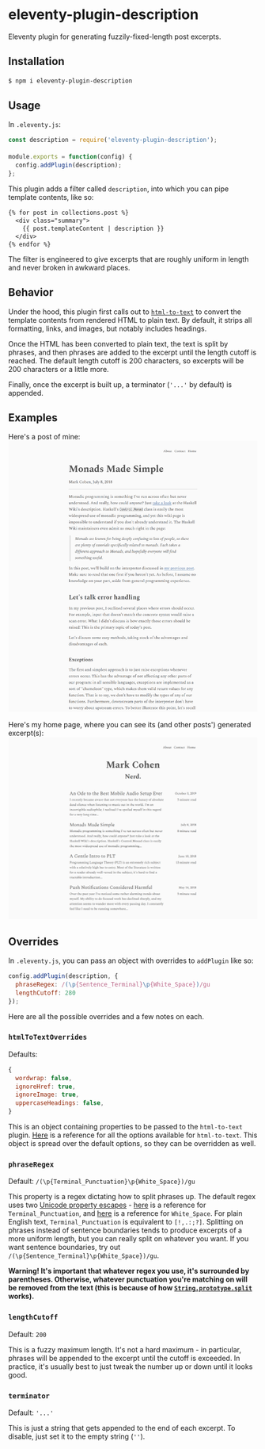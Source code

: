 # eleventy-plugin-description

Eleventy plugin for generating fuzzily-fixed-length post excerpts.

## Installation
```bash
$ npm i eleventy-plugin-description
```

## Usage
In `.eleventy.js`:
```js
const description = require('eleventy-plugin-description');

module.exports = function(config) {
  config.addPlugin(description);
};
```

This plugin adds a filter called `description`, into which you can pipe template contents, like so:
```nunjucks
{% for post in collections.post %}
  <div class="summary">
    {{ post.templateContent | description }}
  </div>
{% endfor %}
```

The filter is engineered to give excerpts that are roughly uniform in length and never broken in awkward places.


## Behavior

Under the hood, this plugin first calls out to [`html-to-text`](https://www.npmjs.com/package/html-to-text) to convert the template contents from rendered HTML to plain text. By default, it strips all formatting, links, and images, but notably includes headings.

Once the HTML has been converted to plain text, the text is split by phrases, and then phrases are added to the excerpt until the length cutoff is reached. The default length cutoff is 200 characters, so excerpts will be 200 characters or a little more.

Finally, once the excerpt is built up, a terminator (`'...'` by default) is appended.

## Examples
Here's a post of mine: ![post](assets/post.png)

Here's my home page, where you can see its (and other posts') generated excerpt(s): ![homepage](assets/homepage.png)


## Overrides
In `.eleventy.js`, you can pass an object with overrides to `addPlugin` like so:
```js
config.addPlugin(description, {
  phraseRegex: /(\p{Sentence_Terminal}\p{White_Space})/gu
  lengthCutoff: 280
});
```

Here are all the possible overrides and a few notes on each.

### `htmlToTextOverrides`
Defaults:
```js
{
  wordwrap: false,
  ignoreHref: true,
  ignoreImage: true,
  uppercaseHeadings: false,
}
```

This is an object containing properties to be passed to the `html-to-text` plugin. [Here](https://www.npmjs.com/package/html-to-text#options) is a reference for all the options available for `html-to-text`. This object is spread over the default options, so they can be overridden as well.


### `phraseRegex`
Default: `/(\p{Terminal_Punctuation}\p{White_Space})/gu`

This property is a regex dictating how to split phrases up. The default regex uses two [Unicode property escapes](https://developer.mozilla.org/en-US/docs/Web/JavaScript/Guide/Regular_Expressions/Unicode_Property_Escapes) - [here](https://unicode.org/cldr/utility/list-unicodeset.jsp?a=[:Terminal_Punctuation=Yes:]) is a reference for `Terminal_Punctuation`, and [here](https://unicode.org/cldr/utility/list-unicodeset.jsp?a=[:White_Space=Yes:]) is a reference for `White_Space`. For plain English text, `Terminal_Punctuation` is equivalent to `[!,.:;?]`. Splitting on phrases instead of sentence boundaries tends to produce excerpts of a more uniform length, but you can really split on whatever you want. If you want sentence boundaries, try out `/(\p{Sentence_Terminal}\p{White_Space})/gu`.

**Warning! It's important that whatever regex you use, it's surrounded by parentheses. Otherwise, whatever punctuation you're matching on will be removed from the text (this is because of how [`String.prototype.split`](https://developer.mozilla.org/en-US/docs/Web/JavaScript/Reference/Global_Objects/String/split) works).**


### `lengthCutoff`
Default: `200`

This is a fuzzy maximum length. It's not a hard maximum - in particular, phrases will be appended to the excerpt until the cutoff is exceeded. In practice, it's usually best to just tweak the number up or down until it looks good.


### `terminator`
Default: `'...'`

This is just a string that gets appended to the end of each excerpt. To disable, just set it to the empty string (`''`).
